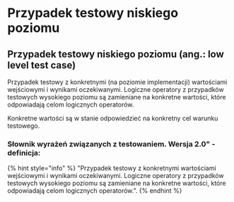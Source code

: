 # Przypadek testowy niskiego poziomu

## **Przypadek testowy niskiego poziomu \(ang.: low level test case\)**

Przypadek testowy z konkretnymi \(na poziomie implementacji\) wartościami wejściowymi i wynikami oczekiwanymi. Logiczne operatory z przypadków testowych wysokiego poziomu są zamieniane na konkretne wartości, które odpowiadają celom logicznych operatorów.

Konkretne wartości są w stanie odpowiedzieć na konkretny cel warunku testowego.

### Słownik wyrażeń związanych z testowaniem. Wersja 2.0" - definicja:

{% hint style="info" %}
"Przypadek testowy z konkretnymi wartościami wejściowymi i wynikami oczekiwanymi. Logiczne operatory z przypadków testowych wysokiego poziomu są zamieniane na konkretne wartości, które odpowiadają celom logicznych operatorów.".
{% endhint %}



